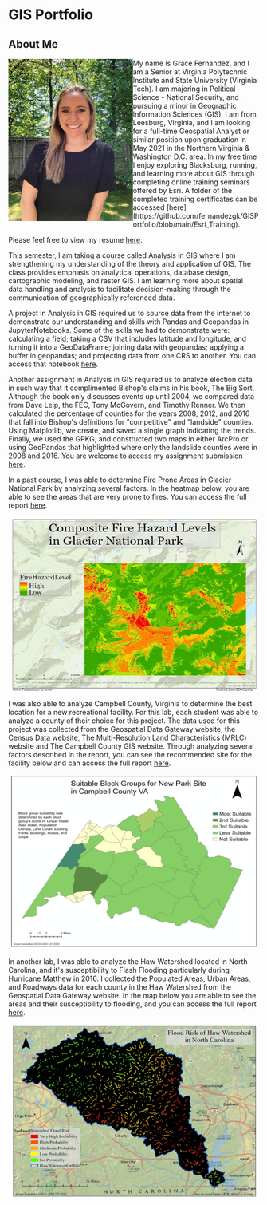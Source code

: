 # GIS Portfolio
## About Me
<img align = "left" img width = "250" height = "325" src ="https://github.com/fernandezgk/GISPortfolio/blob/main/miscellaneous/LinkedInPic.JPG">
</img>
My name is Grace Fernandez, and I am a Senior at Virginia Polytechnic Institute and State University (Virginia Tech). I am majoring in Political Science - National Security, and pursuing a minor in Geographic Information Sciences (GIS). I am from Leesburg, Virginia, and I am looking for a full-time Geospatial Analyst or similar position upon graduation in May 2021 in the Northern Virginia & Washington D.C. area. In my free time I enjoy exploring Blacksburg, running, and learning more about GIS through completing online training seminars offered by Esri. A folder of the completed training certificates can be accessed [here](https://github.com/fernandezgk/GISPortfolio/blob/main/Esri_Training).

Please feel free to view my resume [here](https://github.com/fernandezgk/GISPortfolio/blob/main/miscellaneous/Fernandez_ResumeLI.pdf).

This semester, I am taking a course called Analysis in GIS where I am strengthening my understanding of the theory and application of GIS. The class provides emphasis on analytical operations, database design, cartographic modeling, and raster GIS. I am learning more about spatial data handling and analysis to facilitate decision-making through the communication of geographically referenced data. 

A project in Analysis in GIS required us to source data from the internet to demonstrate our understanding and skills with Pandas and Geopandas in JupyterNotebooks. Some of the skills we had to demonstrate were: calculating a field; taking a CSV that includes latitude and longitude, and turning it into a GeoDataFrame; joining data with geopandas; applying a buffer in geopandas; and projecting data from one CRS to another. You can access that notebook [here](https://github.com/fernandezgk/GISPortfolio/blob/main/AnalysisGIS_Notebooks/FernandezNotebook5.ipynb). 

Another assignment in Analysis in GIS required us to analyze election data in such way that it complimented Bishop's claims in his book, The Big Sort. Although the book only discusses events up until 2004, we compared data from Dave Leip, the FEC, Tony McGovern, and Timothy Renner. We then calculated the percentage of counties for the years 2008, 2012, and 2016 that fall into Bishop's definitions for "competitive" and "landside" counties. Using Matplotlib, we create, and saved a single graph indicating the trends. Finally, we used the GPKG, and constructed two maps in either ArcPro or using GeoPandas that highlighted where only the landslide counties were in 2008 and 2016. You are welcome to access my assignment submission [here](https://github.com/fernandezgk/GISPortfolio/blob/main/AnalysisGIS_Notebooks/FernandezAssignment1.pdf).

 In a past course, I was able to determine Fire Prone Areas in Glacier National Park by analyzing several factors. In the heatmap below, you are able to see the areas that are very prone to fires. You can access the full report [here](https://github.com/fernandezgk/GISPortfolio/tree/main/FireProneAreas_GlacierNationalPark). 
<p align = "center">
<img width = "500" height = "350" src ="https://github.com/fernandezgk/GISPortfolio/blob/main/FireProneAreas_GlacierNationalPark/CompositeFireProne.png">
</p>

I was also able to analyze Campbell County, Virginia to determine the best location for a new recreational facility. For this lab, each student was able to analyze a county of their choice for this project. The data used for this project was collected from the Geospatial Data Gateway website, the  Census Data website, The Multi-Resolution Land Characteristics (MRLC) website and The Campbell County GIS website. Through analyzing several factors described in the report, you can see the recommended site for the facility below and can access the full report [here](https://github.com/fernandezgk/GISPortfolio/tree/main/CampbellCounty_NewRecreationalFacility).
<p align = "center">
<img width = "500" height = "350" src ="https://github.com/fernandezgk/GISPortfolio/blob/main/CampbellCounty_NewRecreationalFacility/SuitableBlockGroups.png">
</p>


In another lab, I was able to analyze the Haw Watershed located in North Carolina, and it's susceptibility to Flash Flooding particularly during Hurricane Matthew in 2016. I collected the Populated Areas, Urban Areas, and Roadways data for each county in the Haw Watershed from the Geospatial Data Gateway website. In the map below you are able to see the areas and their susceptibility to flooding, and you can access the full report [here](https://github.com/fernandezgk/GISPortfolio/tree/main/HawWatershed_FlashFloodingAreas). 

<p align = "center">
<img width = "500" height = "350" src ="https://github.com/fernandezgk/GISPortfolio/blob/main/HawWatershed_FlashFloodingAreas/FloodRisk.png">
</p> 
